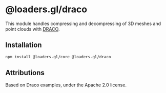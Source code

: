 # @loaders.gl/draco

This module handles compressing and decompressing of 3D meshes and point clouds with [DRACO](https://github.com/google/draco).

## Installation

```bash
npm install @loaders.gl/core @loaders.gl/draco
```

## Attributions

Based on Draco examples, under the Apache 2.0 license.
